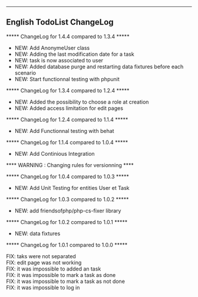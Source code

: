 --------------------------------------------------------------
English TodoList ChangeLog
--------------------------------------------------------------

***** ChangeLog for 1.4.4 compared to 1.3.4 *****

- NEW: Add AnonymeUser class 
- NEW: Adding the last modification date for a task
- NEW: task is now associated to user
- NEW: Added database purge and restarting data fixtures before each scenario
- NEW: Start functionnal testing with phpunit

***** ChangeLog for 1.3.4 compared to 1.2.4 *****

- NEW: Added the possibility to choose a role at creation
- NEW: Added access limitation for edit pages

***** ChangeLog for 1.2.4 compared to 1.1.4 *****

- NEW: Add Functionnal testing with behat

***** ChangeLog for 1.1.4 compared to 1.0.4 *****

- NEW: Add Continious Integration

**** WARNING : Changing rules for versionning ****

***** ChangeLog for 1.0.4 compared to 1.0.3 *****

- NEW: Add Unit Testing for entities User et Task

***** ChangeLog for 1.0.3 compared to 1.0.2 *****

- NEW: add friendsofphp/php-cs-fixer library

***** ChangeLog for 1.0.2 compared to 1.0.1 *****

- NEW: data fixtures

***** ChangeLog for 1.0.1 compared to 1.0.0 *****

FIX: taks were not separated \
FIX: edit page was not working \
FIX: it was impossible to added an task \
FIX: it was impossible to mark a task as done \
FIX: it was impossible to mark a task as not done \
FIX: it was impossible to log in 
